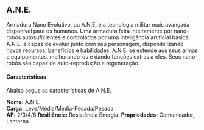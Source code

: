 ## A.N.E.

Armadura Nano Evolutivo, ou A.N.E, é a tecnologia militar mais avançada disponível para os humanos. Uma armadura feita inteiramente por nano-robôs autosuficientes e controlados por uma inteligência artificial básica. A.N.E. é capaz de evoluir junto com seu personagem, disponibilizando novos recursos, benefícios e habilidades. A.N.E. se estende aos seus armas e equipamentos, melhorando-os e dando funções extras a eles. Seus nano-robôs são capaz de auto-reprodução e regeneração.

#### Características

Abaixo segue as características de A.N.E.

**Nome:** A.N.E.  
**Carga:** Leve/Média/Média-Pesada/Pesada  
**AP:** 2/3/4/6
**Resiliência:** Resistência Energia.
**Propriedades:** Comunicador, Lanterna.